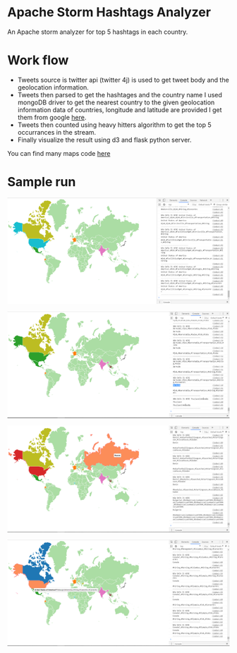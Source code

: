 # Apache Storm Hashtags Analyzer

An Apache storm analyzer for top 5 hashtags in each country.

# Work flow
* Tweets source is twitter api (twitter 4j) is used to get tweet body and the geolocation information.
* Tweets then parsed to get the hashtages and the country name I used mongoDB driver
    to get the nearest country to the given geolocation information data of countries, longitude and latitude are provided I get them from
    google [here](https://developers.google.com/public-data/docs/canonical/countries_csv).
* Tweets then counted using heavy hitters algorithm to get the top 5 occurrances in the stream.
* Finally visualize the result using d3 and flask python server.

You can find many maps code [here](http://datamaps.github.io/)

# Sample run

![First img](https://github.com/Arsanuos/ApacheStormHashtagsAnalyzer/blob/master/one.PNG)

![Second img](https://github.com/Arsanuos/ApacheStormHashtagsAnalyzer/blob/master/two.PNG)

![Third img](https://github.com/Arsanuos/ApacheStormHashtagsAnalyzer/blob/master/three.PNG)

![Fourth img](https://github.com/Arsanuos/ApacheStormHashtagsAnalyzer/blob/master/four.PNG)
